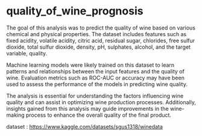# quality_of_wine_prognosis


The goal of this analysis was to predict the quality of wine based on various chemical and physical properties. The dataset includes features such as fixed acidity, volatile acidity, citric acid, residual sugar, chlorides, free sulfur dioxide, total sulfur dioxide, density, pH, sulphates, alcohol, and the target variable, quality.

Machine learning models were likely trained on this dataset to learn patterns and relationships between the input features and the quality of wine. Evaluation metrics such as ROC-AUC or accuracy may have been used to assess the performance of the models in predicting wine quality.

The analysis is essential for understanding the factors influencing wine quality and can assist in optimizing wine production processes. Additionally, insights gained from this analysis may guide improvements in the wine-making process to enhance the overall quality of the final product.


dataset : https://www.kaggle.com/datasets/sgus1318/winedata
